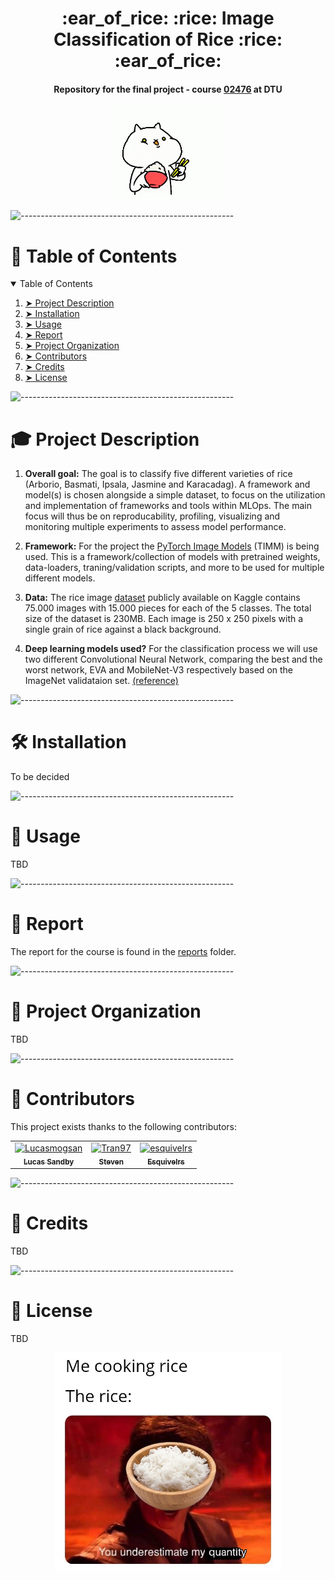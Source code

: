 <p align="center">
    <h1 align="center">:ear_of_rice: :rice: Image Classification of Rice :rice: :ear_of_rice: </h1>
    <h4 align="center">Repository for the final project - course <a href="https://kurser.dtu.dk/course/02476">02476</a> at DTU</h4>
</p>

<p align="center"> 
  <img src="assets/rice_eater.gif" alt="Animated gif rice eater" height="150">
</p>

![-----------------------------------------------------](https://raw.githubusercontent.com/andreasbm/readme/master/assets/lines/rainbow.png)

# :book: Table of Contents

<details open="open">
  <summary>Table of Contents</summary>
  <ol>
    <li><a href="#mortar_board-project-description"> ➤ Project Description</a></li>
    <li><a href="#hammer_and_wrench-installation"> ➤ Installation</a></li>
    <li><a href="#rocket-usage"> ➤ Usage</a></li>
    <li><a href="#scroll-report"> ➤ Report </a></li>
    <li><a href="#file_folder-project-organization"> ➤ Project Organization </a></li>
    <li><a href="#wave-contributors"> ➤ Contributors </a></li>
    <li><a href="#pray-credits"> ➤ Credits </a></li>
    <li><a href="#key-license"> ➤ License </a></li>
  </ol>
</details>

![-----------------------------------------------------](https://raw.githubusercontent.com/andreasbm/readme/master/assets/lines/rainbow.png)

# :mortar_board: Project Description

1. **Overall goal:**
The goal is to classify five different varieties of rice (Arborio, Basmati, Ipsala, Jasmine and Karacadag). A framework and model(s) is chosen alongside a simple dataset, to focus on the utilization and implementation of frameworks and tools within MLOps. The main focus will thus be on reproducability, profiling, visualizing and monitoring multiple experiments to assess model performance.

2. **Framework:**
For the project the [PyTorch Image Models](https://github.com/huggingface/pytorch-image-models) (TIMM) is being used. This is a framework/collection of models with pretrained weights, data-loaders, traning/validation scripts, and more to be used for multiple different models.

3. **Data:**
The rice image [dataset](https://www.kaggle.com/datasets/muratkokludataset/rice-image-dataset/data) publicly available on Kaggle contains 75.000 images with 15.000 pieces for each of the 5 classes. The total size of the dataset is 230MB. Each image is 250 x 250 pixels with a single grain of rice against a black background.

4. **Deep learning models used?**
For the classification process we will use two different Convolutional Neural Network, comparing the best and the worst network, EVA and MobileNet-V3 respectively based on the ImageNet validataion set. [(reference)](https://github.com/huggingface/pytorch-image-models/blob/main/results/results-imagenetv2-matched-frequency.csv)

![-----------------------------------------------------](https://raw.githubusercontent.com/andreasbm/readme/master/assets/lines/rainbow.png)

# :hammer_and_wrench: Installation
To be decided

![-----------------------------------------------------](https://raw.githubusercontent.com/andreasbm/readme/master/assets/lines/rainbow.png)

# :rocket: Usage
TBD

![-----------------------------------------------------](https://raw.githubusercontent.com/andreasbm/readme/master/assets/lines/rainbow.png)

# :scroll: Report
The report for the course is found in the [reports](reports/) folder.

![-----------------------------------------------------](https://raw.githubusercontent.com/andreasbm/readme/master/assets/lines/rainbow.png)

# :file_folder: Project Organization
TBD

![-----------------------------------------------------](https://raw.githubusercontent.com/andreasbm/readme/master/assets/lines/rainbow.png)

# :wave: Contributors
This project exists thanks to the following contributors:

<!-- readme: contributors -start -->
<table>
<tr>
    <td align="center">
        <a href="https://github.com/Lucasmogsan">
            <img src="https://avatars.githubusercontent.com/u/106976128?v=4" width="100;" alt="Lucasmogsan"/>
            <br />
            <sub><b>Lucas Sandby</b></sub>
        </a>
    </td>
    <td align="center">
        <a href="https://github.com/Tran97">
            <img src="https://avatars.githubusercontent.com/u/70841724?v=4" width="100;" alt="Tran97"/>
            <br />
            <sub><b>Steven</b></sub>
        </a>
    </td>
    <td align="center">
        <a href="https://github.com/esquivelrs">
            <img src="https://avatars.githubusercontent.com/u/14069332?v=4" width="100;" alt="esquivelrs"/>
            <br />
            <sub><b>Esquivelrs</b></sub>
        </a>
    </td></tr>
</table>
<!-- readme: contributors -end -->

![-----------------------------------------------------](https://raw.githubusercontent.com/andreasbm/readme/master/assets/lines/rainbow.png)

# :pray: Credits
TBD

![-----------------------------------------------------](https://raw.githubusercontent.com/andreasbm/readme/master/assets/lines/rainbow.png)

# :key: License
TBD

<p align="center"> 
  <img src="assets/rice_meme.jpg" alt="Rice meme" height="350">
</p>
